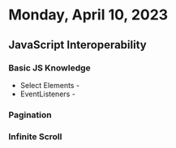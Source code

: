 # Monday, April 10, 2023

## JavaScript Interoperability

### Basic JS Knowledge
* Select Elements -
* EventListeners - 

### Pagination 

### Infinite Scroll